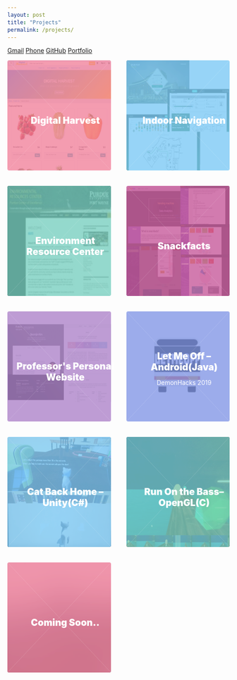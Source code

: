 ```yaml
---
layout: post
title: "Projects"
permalink: /projects/
---
```

<style>
	/* Tiles */
	h2, h3, h4, h5, h6 {
		font-weight: 900;
		color: white;
	}

		h2 a, h3 a, h4 a, h5 a, h6 a {
			color: inherit;
		}

	
	.tiles {
		display: -moz-flex;
		display: -webkit-flex;
		display: -ms-flex;
		display: flex;
		-moz-flex-wrap: wrap;
		-webkit-flex-wrap: wrap;
		-ms-flex-wrap: wrap;
		flex-wrap: wrap;
		postiion: relative;
		margin: -2.5em 0 0 -2.5em;
	}

		.tiles article {
			-moz-transition: -moz-transform 0.5s ease, opacity 0.5s ease;
			-webkit-transition: -webkit-transform 0.5s ease, opacity 0.5s ease;
			-ms-transition: -ms-transform 0.5s ease, opacity 0.5s ease;
			transition: transform 0.5s ease, opacity 0.5s ease;
			position: relative;
			width: calc(33.33333% - 2.5em);
			margin: 2.5em 0 0 2.5em;
		}

			.tiles article > .image {
				-moz-transition: -moz-transform 0.5s ease;
				-webkit-transition: -webkit-transform 0.5s ease;
				-ms-transition: -ms-transform 0.5s ease;
				transition: transform 0.5s ease;
				position: relative;
				display: block;
				width: 100%;
				border-radius: 4px;
				overflow: hidden;
			}

				.tiles article > .image img {
					display: block;
					width: 100%;
				}

				.tiles article > .image:before {
					pointer-events: none;
					-moz-transition: background-color 0.5s ease, opacity 0.5s ease;
					-webkit-transition: background-color 0.5s ease, opacity 0.5s ease;
					-ms-transition: background-color 0.5s ease, opacity 0.5s ease;
					transition: background-color 0.5s ease, opacity 0.5s ease;
					content: '';
					display: block;
					position: absolute;
					top: 0;
					left: 0;
					width: 100%;
					height: 100%;
					opacity: 1.0;
					z-index: 1;
					opacity: 0.8;
				}

				.tiles article > .image:after {
					pointer-events: none;
					-moz-transition: opacity 0.5s ease;
					-webkit-transition: opacity 0.5s ease;
					-ms-transition: opacity 0.5s ease;
					transition: opacity 0.5s ease;
					content: '';
					display: block;
					position: absolute;
					top: 0;
					left: 0;
					width: 100%;
					height: 100%;
					background-image: url("data:image/svg+xml;charset=utf8,%3Csvg xmlns='http://www.w3.org/2000/svg' width='100' height='100' viewBox='0 0 100 100' preserveAspectRatio='none'%3E%3Cstyle%3Eline %7B stroke-width: 0.25px%3B stroke: %23ffffff%3B %7D%3C/style%3E%3Cline x1='0' y1='0' x2='100' y2='100' /%3E%3Cline x1='100' y1='0' x2='0' y2='100' /%3E%3C/svg%3E");
					background-position: center;
					background-repeat: no-repeat;
					background-size: 100% 100%;
					opacity: 0.25;
					z-index: 2;
				}

			.tiles article > a {
				display: -moz-flex;
				display: -webkit-flex;
				display: -ms-flex;
				display: flex;
				-moz-flex-direction: column;
				-webkit-flex-direction: column;
				-ms-flex-direction: column;
				flex-direction: column;
				-moz-align-items: center;
				-webkit-align-items: center;
				-ms-align-items: center;
				align-items: center;
				-moz-justify-content: center;
				-webkit-justify-content: center;
				-ms-justify-content: center;
				justify-content: center;
				-moz-transition: background-color 0.5s ease, -moz-transform 0.5s ease;
				-webkit-transition: background-color 0.5s ease, -webkit-transform 0.5s ease;
				-ms-transition: background-color 0.5s ease, -ms-transform 0.5s ease;
				transition: background-color 0.5s ease, transform 0.5s ease;
				position: absolute;
				top: 0;
				left: 0;
				width: 100%;
				height: 100%;
				padding: 1em;
				border-radius: 4px;
				border-bottom: 0;
				color: #ffffff;
				text-align: center;
				text-decoration: none;
				z-index: 3;
			}

				.tiles article > a > :last-child {
					margin: 0;
				}

				.tiles article > a:hover {
					color: #ffffff !important;
				}

				.tiles article > a h2 {
					margin: 0;
				}

				.tiles article > a .content {
					-moz-transition: max-height 0.5s ease, opacity 0.5s ease;
					-webkit-transition: max-height 0.5s ease, opacity 0.5s ease;
					-ms-transition: max-height 0.5s ease, opacity 0.5s ease;
					transition: max-height 0.5s ease, opacity 0.5s ease;
					width: 100%;
					max-height: 0;
					line-height: 1.5;
					margin-top: 0.35em;
					opacity: 0;
				}

					.tiles article > a .content > :last-child {
						margin-bottom: 0;
					}

			.tiles article.style1 > .image:before {
				background-color: #f2849e;
			}

			.tiles article.style2 > .image:before {
				background-color: #7ecaf6;
			}

			.tiles article.style3 > .image:before {
				background-color: #7bd0c1;
			}

			.tiles article.style4 > .image:before {
				background-color: #c75b9b;
			}

			.tiles article.style5 > .image:before {
				background-color: #ae85ca;
			}

			.tiles article.style6 > .image:before {
				background-color: #8499e7;
			}

			body:not(.is-touch) .tiles article:hover > .image {
				-moz-transform: scale(1.1);
				-webkit-transform: scale(1.1);
				-ms-transform: scale(1.1);
				transform: scale(1.1);
			}

				body:not(.is-touch) .tiles article:hover > .image:before {
					background-color: #333333;
					opacity: 0.35;
				}

				body:not(.is-touch) .tiles article:hover > .image:after {
					opacity: 0;
				}

			body:not(.is-touch) .tiles article:hover .content {
				max-height: 15em;
				opacity: 1;
			}

		* + .tiles {
			margin-top: 2em;
		}

		body.is-preload .tiles article {
			-moz-transform: scale(0.9);
			-webkit-transform: scale(0.9);
			-ms-transform: scale(0.9);
			transform: scale(0.9);
			opacity: 0;
		}

		body.is-touch .tiles article .content {
			max-height: 15em;
			opacity: 1;
		}

		@media screen and (max-width: 1280px) {

			.tiles {
				margin: -1.25em 0 0 -1.25em;
			}

				.tiles article {
					width: calc(33.33333% - 1.25em);
					margin: 1.25em 0 0 1.25em;
				}

		}

		@media screen and (max-width: 980px) {

			.tiles {
				margin: -2.5em 0 0 -2.5em;
			}

				.tiles article {
					width: calc(50% - 2.5em);
					margin: 2.5em 0 0 2.5em;
				}

		}

		@media screen and (max-width: 736px) {

			.tiles {
				margin: -1.25em 0 0 -1.25em;
			}

				.tiles article {
					width: calc(50% - 1.25em);
					margin: 1.25em 0 0 1.25em;
				}

					.tiles article:hover > .image {
						-moz-transform: scale(1.0);
						-webkit-transform: scale(1.0);
						-ms-transform: scale(1.0);
						transform: scale(1.0);
					}

		}

		@media screen and (max-width: 480px) {

			.tiles {
				margin: 0;
			}

				.tiles article {
					width: 100%;
					margin: 1.25em 0 0 0;
				}

		}
</style> 
 
[Gmail](mailto://developer.haemin.ryu@gmail.com)
[Phone](tel:260-255-2983)
[GitHub](https://github.com/happygoals)
[Portfolio](https://happygoals.github.io/)

<section class="tiles">
		<article class="style1">
			<span class="image">
				<img src="../assets/images/pic01.jpg" alt="" style="width:250px;height:250px;"/>
			</span>
			<a href="https://github.com/mfwlr/DigitalHarvestTutorial">
				<h2>Digital Harvest</h2>
				<div class="content">
					<p>I have developed a web app to meet the goal of helping food growers through online market. </p>
				</div>
			</a>
		</article>
		<article class="style2">
			<span class="image">
				<img src="../assets/images/pic02.jpg" alt="" style="width:250px;height:250px;"/>
			</span>
			<a href="https://github.com/happygoals/Team7_PFW_Capstone">
				<h2>Indoor Navigation</h2>
				<div class="content">
					<p>This project include web development utilizing data and business analytics, targeted advertisements that will promote Parkview technologies... </p>
				</div>
			</a>
		</article>
		<article class="style3">
			<span class="image">
				<img src="../assets/images/pic03.jpg" alt="" style="width:250px;height:250px;"/>
			</span>
			<a href="http://erc.pfw.edu/">
				<h2>Environment Resource Center</h2>
				<div class="content">
					<p>Redesigned the the Environmental Resource Center websites(Biology Dept. @PFW) for Purdue rebranding, herpetofauna Education and Research Program website using wordpress</p>
				</div>
			</a>
		</article>
		<article class="style4">
			<span class="image">
				<img src="../assets/images/pic04.jpg" alt="" style="width:250px;height:250px;"/>
			</span>
			<a href="http://github.com/happygoals/web_app_dev_fall2018">
				<h2>Snackfacts</h2>
				<div class="content">
					<p>Snackfacts is a vending machine marketing analytics tool. A user can input data into survey, which are the saved into our database.  The data we collect is then presented in a comprehensive analysis screen... </p>
				</div>
			</a>
		</article>
		<article class="style5">
			<span class="image">
				<img src="../assets/images/pic05.jpg" alt="" style="width:250px;height:250px;"/>
			</span>
			<a href="generic.html">
				<h2>Professor's Personal Website</h2>
				<div class="content">
					<p>I developed several professors’ personal websites.</p>
				</div>
			</a>
		</article>
		<article class="style6">
			<span class="image">
				<img src="../assets/images/pic06.jpg" alt="" style="width:250px;height:250px;"/>
			</span>
			<a href="https://devpost.com/software/letmeoff-fhyj4w#">
				<h2>Let Me Off – Android(Java) </h2>
				<p>DemonHacks 2019</p>
				<div class="content">
					<p>This mobile app is for the people(Sleepyheads, forgetful heads, travelers) who miss getting off the bus when they arrive at the right bus stop.</p>
				</div>
			</a>
		</article>
		<article class="style2">
			<span class="image">
				<img src="../assets/images/pic07.jpg" alt="" style="width:250px;height:250px;"/>
			</span>
			<a href="https://www.youtube.com/watch?v=DBUaVWYqFHM&feature=youtu.be">
				<h2>Cat Back Home – Unity(C#) </h2>
				<div class="content">
					<p>This is my first game development based on the real story of a cat living in a student housing that goes out to find her real home.</p>
				</div>
			</a>
		</article>
		<article class="style3">
			<span class="image">
				<img src="../assets/images/pic08.jpg" alt="" style="width:250px;height:250px;"/>
			</span>
			<a href="https://www.youtube.com/watch?v=RtuqlmzrMhc&feature=youtu.be">
				<h2>Run On the Bass– OpenGL(C) </h2>
				<div class="content">
					<p>This is a running game that the finger runs on the bass guitar.</p>
				</div>
			</a>
		</article>
		<article class="style1">
			<span class="image">
				<img src="../assets/images/pic09.jpg" alt="" style="width:250px;height:250px;"/>
			</span>
			<a href="#">
				<h2>Coming Soon..</h2>
				<div class="content">
					<p></p>
				</div>
			</a>
		</article>
		<br>
		<br>
</section>


